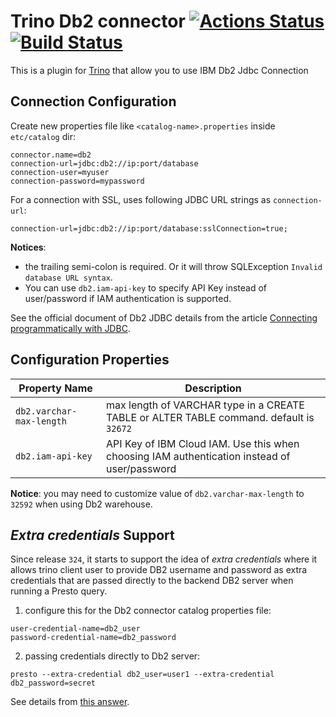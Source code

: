 # Trino Db2 connector [![Actions Status](https://github.com/IBM/presto-db2/workflows/Java%20CI/badge.svg)](https://github.com/IBM/presto-db2/actions) [![Build Status](https://travis-ci.org/IBM/presto-db2.svg?branch=master)](https://travis-ci.org/IBM/presto-db2)

This is a plugin for [Trino](https://trino.io/) that allow you to use IBM Db2 Jdbc Connection

## Connection Configuration

Create new properties file like `<catalog-name>.properties` inside `etc/catalog` dir:

    connector.name=db2
    connection-url=jdbc:db2://ip:port/database
    connection-user=myuser
    connection-password=mypassword

For a connection with SSL, uses following JDBC URL strings as `connection-url`:

    connection-url=jdbc:db2://ip:port/database:sslConnection=true;

**Notices**:
* the trailing semi-colon is required. Or it will throw SQLException `Invalid database URL syntax`.
* You can use `db2.iam-api-key` to specify API Key instead of user/password if IAM authentication is supported.

See the official document of Db2 JDBC details from the article [Connecting programmatically with JDBC](https://www.ibm.com/support/knowledgecenter/en/SS6NHC/com.ibm.swg.im.dashdb.doc/connecting/connect_connecting_jdbc_applications.html).

## Configuration Properties

| Property Name | Description |
|---------------|-------------|
|`db2.varchar-max-length` | max length of VARCHAR type in a CREATE TABLE or ALTER TABLE command. default is `32672`|
|`db2.iam-api-key` | API Key of IBM Cloud IAM. Use this when choosing IAM authentication instead of user/password |

**Notice**: you may need to customize value of `db2.varchar-max-length` to `32592` when using Db2 warehouse.

## _Extra credentials_ Support

Since release `324`, it starts to support the idea of _extra credentials_ where it allows trino client user to provide DB2 username and password as extra credentials that are passed directly to the backend DB2 server when running a Presto query.

1. configure this for the Db2 connector catalog properties file:
```
user-credential-name=db2_user
password-credential-name=db2_password
```
2. passing credentials directly to Db2 server:
```
presto --extra-credential db2_user=user1 --extra-credential db2_password=secret
```

See details from [this answer](https://stackoverflow.com/a/58634432/914967).
